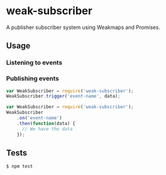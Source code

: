 # weak-subscriber

A publisher subscriber system using Weakmaps and Promises.

## Usage

### Listening to events

### Publishing events

```javascript
var WeakSubscriber = require('weak-subscriber');
WeakSubscriber.trigger('event-name', data);
```

```javascript
var WeakSubscriber = require('weak-subscriber');
WeakSubscriber
    .on('event-name')
    .then(function(data) {
      // We have the data
    });
```

## Tests

```bash
$ npm test
```
